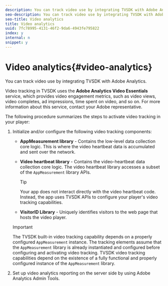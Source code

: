 ```yaml
---
description: You can track video use by integrating TVSDK with Adobe Analytics.
seo-description: You can track video use by integrating TVSDK with Adobe Analytics.
seo-title: Video analytics
title: Video analytics
uuid: 7fc78995-4131-46f2-9da6-4943fe795822
index: y
internal: n
snippet: y
---
```


# Video analytics{#video-analytics}

You can track video use by integrating TVSDK with Adobe Analytics.

Video tracking in TVSDK uses the **Adobe Analytics Video Essentials** service, which provides video engagement metrics, such as video views, video completes, ad impressions, time spent on video, and so on. For more information about this service, contact your Adobe representative.

The following procedure summarizes the steps to activate video tracking in your player:

1. Initialize and/or configure the following video tracking components:

    * **AppMeasurement library** - Contains the low-level data collection core logic. This is where the video heartbeat data is accumulated and sent over the network. 
    * **Video heartbeat library** - Contains the video-heartbeat data collection core logic. The video heartbeat library accesses a subset of the `AppMeasurement` library APIs.     
    
      >[!TIP]
      >
      >Your app does not interact directly with the video heartbeat code. Instead, the app uses TVSDK APIs to configure your player's video tracking capabilities.

    * **VisitorID Library** - Uniquely identifies visitors to the web page that hosts the video player.

   >[!IMPORTANT]
   >
   >The TVSDK built-in video tracking capability depends on a properly configured `AppMeasurement` instance. The tracking elements assume that the `AppMeasurement` library is already instantiated and configured before configuring and activating video tracking. TVSDK video tracking capabilities depend on the existence of a fully functional and properly configured instance of the `AppMeasurement` library.

1. Set up video analytics reporting on the server side by using Adobe Analytics Admin Tools.

